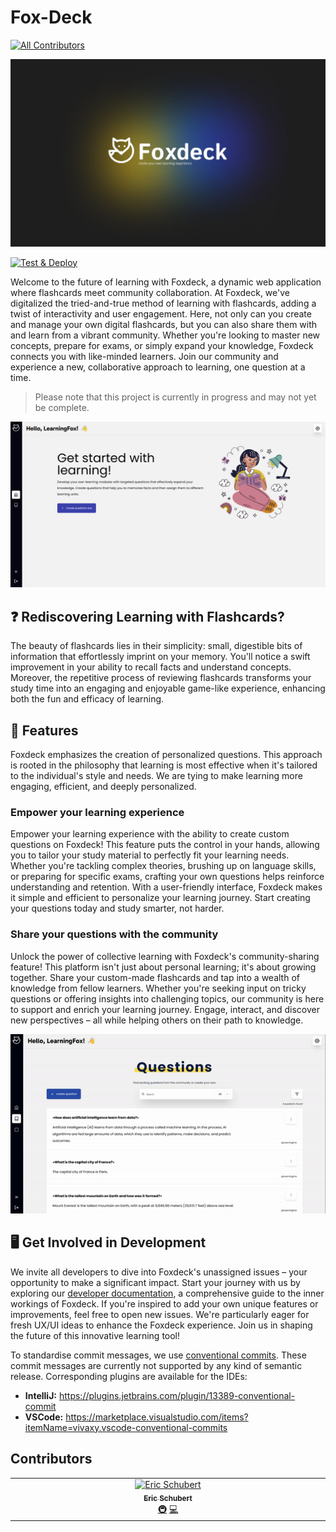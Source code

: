 # Fox-Deck
<!-- ALL-CONTRIBUTORS-BADGE:START - Do not remove or modify this section -->
[![All Contributors](https://img.shields.io/badge/all_contributors-1-orange.svg?style=flat-square)](#contributors-)
<!-- ALL-CONTRIBUTORS-BADGE:END -->

<img src="./.github/assets/foxdeck-logo.png" alt="Logo" />

[![Test & Deploy](https://github.com/Foxdeck/fox-deck/actions/workflows/test-and-deploy.yml/badge.svg)](https://github.com/Foxdeck/fox-deck/actions/workflows/test-and-deploy.yml)

Welcome to the future of learning with Foxdeck, a dynamic web application where flashcards meet community collaboration.
At Foxdeck, we've digitalized the tried-and-true method of learning with flashcards, adding a twist of interactivity and
user engagement. Here, not only can you create and manage your own digital flashcards, but you can also share them with
and learn from a vibrant community. Whether you're looking to master new concepts, prepare for exams, or simply expand
your knowledge, Foxdeck connects you with like-minded learners. Join our community and experience a new, collaborative
approach to learning, one question at a time.

> Please note that this project is currently in progress and may not yet be complete.

<img src="./.github/assets/home.png" alt="Logo" />

## ❓ Rediscovering Learning with Flashcards?

The beauty of flashcards lies in their simplicity: small, digestible bits of information that effortlessly imprint on
your memory. You'll notice a swift improvement in your ability to recall facts and understand concepts. Moreover, the
repetitive process of reviewing flashcards transforms your study time into an engaging and enjoyable game-like
experience, enhancing both the fun and efficacy of learning.

## 💫 Features

Foxdeck emphasizes the creation of personalized questions. This approach is rooted in the philosophy that learning is
most effective when it's tailored to the individual's style and needs. We are tying to make learning more engaging,
efficient, and deeply personalized.

### Empower your learning experience

Empower your learning experience with the ability to create custom questions on Foxdeck! This feature puts the control
in your hands, allowing you to tailor your study material to perfectly fit your learning needs. Whether you're tackling
complex theories, brushing up on language skills, or preparing for specific exams, crafting your own questions helps
reinforce understanding and retention. With a user-friendly interface, Foxdeck makes it simple and efficient to
personalize your learning journey. Start creating your questions today and study smarter, not harder.

### Share your questions with the community

Unlock the power of collective learning with Foxdeck's community-sharing feature! This platform isn't just about
personal learning; it's about growing together. Share your custom-made flashcards and tap into a wealth of knowledge
from fellow learners. Whether you're seeking input on tricky questions or offering insights into challenging topics, our
community is here to support and enrich your learning journey. Engage, interact, and discover new perspectives – all
while helping others on their path to knowledge.

<img src="./.github/assets/feature_question.gif" alt="Logo" />

## 🖥️ Get Involved in Development

We invite all developers to dive into Foxdeck's unassigned issues – your opportunity to make a significant impact. Start
your journey with us by exploring our [developer documentation](http://developer.foxdeck.de), a comprehensive guide to
the inner workings of Foxdeck.
If you're inspired to add your own unique features or improvements, feel free to open new issues. We're particularly
eager for fresh UX/UI ideas to enhance the Foxdeck experience. Join us in shaping the future of this innovative learning
tool!

To standardise commit messages, we use [conventional commits](https://www.conventionalcommits.org/en/v1.0.0/).
These commit messages are currently not supported by any kind of semantic release. Corresponding plugins are
available for the IDEs:

* **IntelliJ:** https://plugins.jetbrains.com/plugin/13389-conventional-commit
* **VSCode:** https://marketplace.visualstudio.com/items?itemName=vivaxy.vscode-conventional-commits

## Contributors

<!-- ALL-CONTRIBUTORS-LIST:START - Do not remove or modify this section -->
<!-- prettier-ignore-start -->
<!-- markdownlint-disable -->
<table>
  <tbody>
    <tr>
      <td align="center" valign="top" width="14.28%"><a href="https://github.com/Eric-Schubert"><img src="https://avatars.githubusercontent.com/u/90089802?v=4?s=100" width="100px;" alt="Eric Schubert"/><br /><sub><b>Eric Schubert</b></sub></a><br /><a href="#infra-Eric-Schubert" title="Infrastructure (Hosting, Build-Tools, etc)">🚇</a> <a href="https://github.com/Foxdeck/fox-deck/commits?author=Eric-Schubert" title="Code">💻</a></td>
    </tr>
  </tbody>
</table>

<!-- markdownlint-restore -->
<!-- prettier-ignore-end -->

<!-- ALL-CONTRIBUTORS-LIST:END -->
<!-- prettier-ignore-start -->
<!-- markdownlint-disable -->

<!-- markdownlint-restore -->
<!-- prettier-ignore-end -->

<!-- ALL-CONTRIBUTORS-LIST:END -->
